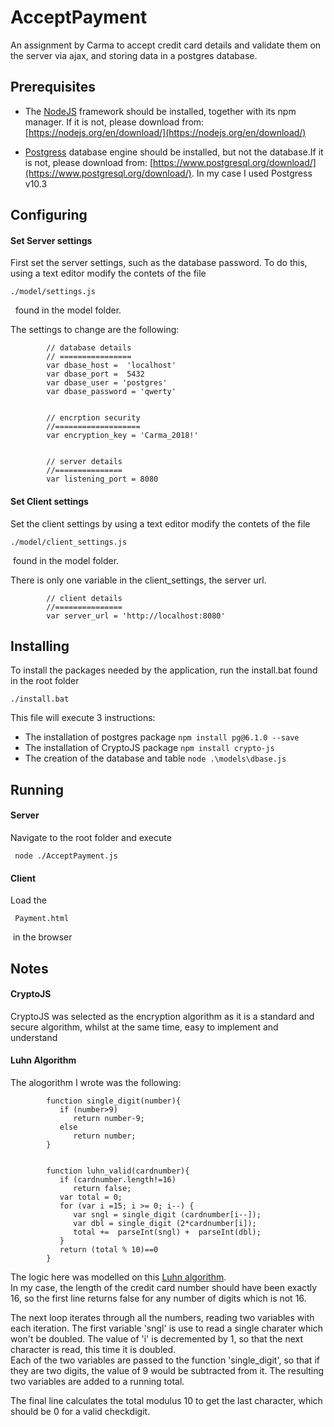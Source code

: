 # AcceptPayment

An assignment by Carma to accept credit card details and validate them on the server via ajax, and storing data in a postgres database.



## Prerequisites

* The [NodeJS](https://nodejs.org/en/) framework should be installed, together with its  npm manager. If it is not, please download from:
[https://nodejs.org/en/download/](https://nodejs.org/en/download/)





*  [Postgress](https://www.postgresql.org/) database engine should be installed, but not the database.If it is not, please download from:
[https://www.postgresql.org/download/](https://www.postgresql.org/download/). In my case I used Postgress v10.3





## Configuring
#### Set Server settings
First set the server settings, such as the database password. To do this, using a text editor modify the contets of the file 
```
./model/settings.js
```
&nbsp; found in the model folder.


The settings to change are the following:

			// database details
			// ================
			var dbase_host =  'localhost'
			var dbase_port =  5432
			var dbase_user = 'postgres'
			var dbase_password = 'qwerty'


			// encrption security
			//===================
			var encryption_key = 'Carma_2018!'


			// server details
			//===============
			var listening_port = 8080



#### Set Client settings
Set the client settings by using a text editor modify the contets of the file 
```
./model/client_settings.js
```
   &nbsp;found in the model folder.

There is only one variable in the client_settings, the server url.


            // client details
            //===============
            var server_url = 'http://localhost:8080' 



## Installing

To install the packages needed by the application, run the install.bat found in the root folder

```
./install.bat
```

This file will execute 3 instructions:

* The installation of postgres package ```npm install pg@6.1.0 --save```
* The installation of CryptoJS package ```npm install crypto-js```
* The creation of the database and table ```node .\models\dbase.js```
			
			
## Running
#### Server
Navigate to the root folder and execute

```
 node ./AcceptPayment.js
```

#### Client
Load the
```
 Payment.html
```
&nbsp;in the browser

			
## Notes
#### CryptoJS
CryptoJS was selected as the encryption algorithm as it is a standard and secure algorithm, whilst at the same time, easy to implement and understand
#### Luhn Algorithm
The alogorithm I wrote was the following:

			function single_digit(number){
			   if (number>9)
				  return number-9;
			   else
				  return number;
			}


			function luhn_valid(cardnumber){
			   if (cardnumber.length!=16)
				  return false;
			   var total = 0;
			   for (var i =15; i >= 0; i--) {
				  var sngl = single_digit (cardnumber[i--]);
				  var dbl = single_digit (2*cardnumber[i]);
				  total +=  parseInt(sngl) +  parseInt(dbl);
			   }
			   return (total % 10)==0
			}

The logic here was modelled on this  [Luhn algorithm](https://en.wikipedia.org/wiki/Luhn_algorithm ).<br>
In my case, the length of the credit card number should have been exactly 16, so the first line returns false for any number of digits which is not 16.

The next loop iterates through all the numbers, reading two variables with each iteration. The first variable 'sngl' is use to read a single charater which won't be doubled. The value of 'i' is decremented by 1, so that the next character is read, this time it is doubled.
<br>
Each of the two variables are passed to the function 'single_digit', so that if they are two digits, the value of 9 would be subtracted from it. The resulting two variables are added to a running total.

The final line calculates the total modulus 10 to get the last character, which should be 0 for a valid checkdigit.
